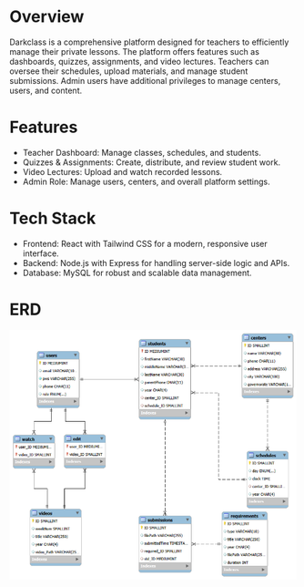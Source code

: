 # Overview

Darkclass is a comprehensive platform designed for teachers to efficiently manage their private lessons.
The platform offers features such as dashboards, quizzes, assignments, and video lectures.
Teachers can oversee their schedules, upload materials, and manage student submissions.
Admin users have additional privileges to manage centers, users, and content.

# Features
- Teacher Dashboard: Manage classes, schedules, and students.
- Quizzes & Assignments: Create, distribute, and review student work.
- Video Lectures: Upload and watch recorded lessons.
- Admin Role: Manage users, centers, and overall platform settings.

# Tech Stack

- Frontend: React with Tailwind CSS for a modern, responsive user interface.
- Backend: Node.js with Express for handling server-side logic and APIs.
- Database: MySQL for robust and scalable data management.

# ERD
![Image_Alt](https://github.com/MohanedM7md/GeoAcademy/blob/main/ERD.png?raw=true)
